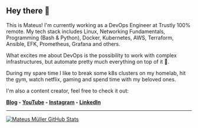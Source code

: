 ## Hey there 👋

This is Mateus! I'm currently working as a DevOps Engineer at Trustly 100% remote. My tech stack includes Linux, Networking Fundamentals, Programming (Bash & Python), Docker, Kubernetes, AWS, Terraform, Ansible, EFK, Prometheus, Grafana and others.

What excites me about DevOps is the possibility to work with complex infrastructures, but automate pretty much everything on top of it 🧡.

During my spare time I like to break some k8s clusters on my homelab, hit the gym, watch netflix, gaming and spend time with my beloved ones.

I'm also a content creator, feel free to check it out:

**[Blog](https://mateusmuller.me/) - [YouTube](https://www.youtube.com/c/MateusMuller) - [Instagram](https://www.instagram.com/mateuslinux_/) - [LinkedIn](https://www.linkedin.com/in/mateus-gabriel-m%C3%BCller-790709bb/)**

---

[![Mateus Müller GitHub Stats](https://github-readme-stats.vercel.app/api?username=mateusmuller&show_icons=true)](https://github.com/mateusmuller)
